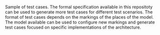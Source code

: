 Sample of test cases. The formal specification available in this repositoty can be used to generate more test cases for different test scenarios. The format of test cases depends on the markings of the places of the model. The model available can be used to configure new markings and generate test cases focused on specific implementations of the architecture. 
